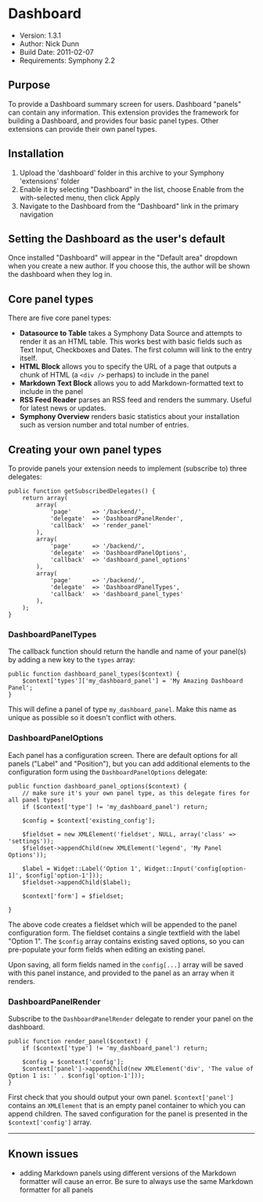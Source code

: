 # Dashboard
 
* Version: 1.3.1
* Author: Nick Dunn
* Build Date: 2011-02-07
* Requirements: Symphony 2.2

## Purpose
To provide a Dashboard summary screen for users. Dashboard "panels" can contain any information. This extension provides the framework for building a Dashboard, and provides four basic panel types. Other extensions can provide their own panel types.

## Installation
 
1. Upload the 'dashboard' folder in this archive to your Symphony 'extensions' folder
2. Enable it by selecting "Dashboard" in the list, choose Enable from the with-selected menu, then click Apply
3. Navigate to the Dashboard from the "Dashboard" link in the primary navigation

## Setting the Dashboard as the user's default

Once installed "Dashboard" will appear in the "Default area" dropdown when you create a new author. If you choose this, the author will be shown the dashboard when they log in.

## Core panel types

There are five core panel types:

* **Datasource to Table** takes a Symphony Data Source and attempts to render it as an HTML table. This works best with basic fields such as Text Input, Checkboxes and Dates. The first column will link to the entry itself.
* **HTML Block** allows you to specify the URL of a page that outputs a chunk of HTML (a `<div />` perhaps) to include in the panel
* **Markdown Text Block** allows you to add Markdown-formatted text to include in the panel
* **RSS Feed Reader** parses an RSS feed and renders the summary. Useful for latest news or updates.
* **Symphony Overview** renders basic statistics about your installation such as version number and total number of entries.

## Creating your own panel types

To provide panels your extension needs to implement (subscribe to) three delegates:

	public function getSubscribedDelegates() {
		return array(
			array(
				'page'		=> '/backend/',
				'delegate'	=> 'DashboardPanelRender',
				'callback'	=> 'render_panel'
			),
			array(
				'page'		=> '/backend/',
				'delegate'	=> 'DashboardPanelOptions',
				'callback'	=> 'dashboard_panel_options'
			),
			array(
				'page'		=> '/backend/',
				'delegate'	=> 'DashboardPanelTypes',
				'callback'	=> 'dashboard_panel_types'
			),
		);
	}

### DashboardPanelTypes

The callback function should return the handle and name of your panel(s) by adding a new key to the `types` array:

	public function dashboard_panel_types($context) {
		$context['types']['my_dashboard_panel'] = 'My Amazing Dashboard Panel';
	}

This will define a panel of type `my_dashboard_panel`. Make this name as unique as possible so it doesn't conflict with others.

### DashboardPanelOptions

Each panel has a configuration screen. There are default options for all panels ("Label" and "Position"), but you can add additional elements to the configuration form using the `DashboardPanelOptions` delegate:

	public function dashboard_panel_options($context) {
		// make sure it's your own panel type, as this delegate fires for all panel types!
		if ($context['type'] != 'my_dashboard_panel') return;
		
		$config = $context['existing_config'];
	
		$fieldset = new XMLElement('fieldset', NULL, array('class' => 'settings'));
		$fieldset->appendChild(new XMLElement('legend', 'My Panel Options'));
	
		$label = Widget::Label('Option 1', Widget::Input('config[option-1]', $config['option-1']));
		$fieldset->appendChild($label);

		$context['form'] = $fieldset;
	
	}

The above code creates a fieldset which will be appended to the panel configuration form. The fieldset contains a single textfield with the label "Option 1". The `$config` array contains existing saved options, so you can pre-populate your form fields when editing an existing panel.

Upon saving, all form fields named in the `config[...]` array will be saved with this panel instance, and provided to the panel as an array when it renders.

### DashboardPanelRender

Subscribe to the `DashboardPanelRender` delegate to render your panel on the dashboard.

	public function render_panel($context) {
		if ($context['type'] != 'my_dashboard_panel') return;
		
		$config = $context['config'];
		$context['panel']->appendChild(new XMLElement('div', 'The value of Option 1 is: ' . $config['option-1']));
	}

First check that you should output your own panel. `$context['panel']` contains an `XMLElement` that is an empty panel container to which you can append children. The saved configuration for the panel is presented in the `$context['config']` array.

* * *

## Known issues
* adding Markdown panels using different versions of the Markdown formatter will cause an error. Be sure to always use the same Markdown formatter for all panels